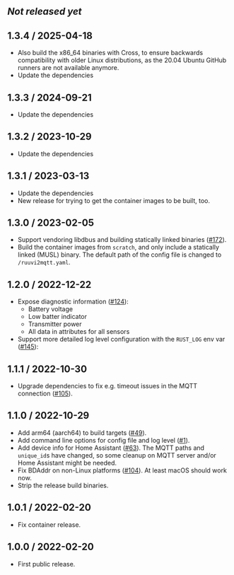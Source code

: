 ## _Not released yet_


## 1.3.4 / 2025-04-18

- Also build the x86_64 binaries with Cross, to ensure backwards compatibility with older Linux distributions, as the 20.04 Ubuntu GitHub runners are not available anymore.
- Update the dependencies

## 1.3.3 / 2024-09-21

- Update the dependencies

## 1.3.2 / 2023-10-29

- Update the dependencies

## 1.3.1 / 2023-03-13

- Update the dependencies
- New release for trying to get the container images to be built, too.

## 1.3.0 / 2023-02-05

- Support vendoring libdbus and building statically linked binaries ([#172](https://github.com/tmatilai/ruuvi2mqtt/pull/172)).
- Build the container images from `scratch`, and only include a statically linked (MUSL) binary.
  The default path of the config file is changed to `/ruuvi2mqtt.yaml`.

## 1.2.0 / 2022-12-22

- Expose diagnostic information ([#124](https://github.com/tmatilai/ruuvi2mqtt/pull/124)):
    * Battery voltage
    * Low batter indicator
    * Transmitter power
    * All data in attributes for all sensors
- Support more detailed log level configuration with the `RUST_LOG` env var ([#145](https://github.com/tmatilai/ruuvi2mqtt/pull/145)):

## 1.1.1 / 2022-10-30

- Upgrade dependencies to fix e.g. timeout issues in the MQTT connection ([#105](https://github.com/tmatilai/ruuvi2mqtt/pull/105)).

## 1.1.0 / 2022-10-29

- Add arm64 (aarch64) to build targets ([#49](https://github.com/tmatilai/ruuvi2mqtt/pull/49)).
- Add command line options for config file and log level ([#1](https://github.com/tmatilai/ruuvi2mqtt/pull/1)).
- Add device info for Home Assistant ([#63](https://github.com/tmatilai/ruuvi2mqtt/pull/63)). The MQTT paths and `unique_id`s have changed, so some cleanup on MQTT server and/or Home Assistant might be needed.
- Fix BDAddr on non-Linux platforms ([#104](https://github.com/tmatilai/ruuvi2mqtt/pull/104)). At least macOS should work now.
- Strip the release build binaries.

## 1.0.1 / 2022-02-20

- Fix container release.

## 1.0.0 / 2022-02-20

- First public release.
